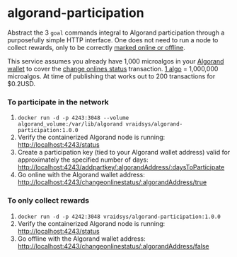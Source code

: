# algorand-participation
Abstract the 3 `goal` commands integral to Algorand participation through a purposefully simple HTTP interface.
One does not need to run a node to collect rewards, only to be correctly
[marked online or offline](https://algorand.foundation/rewards-faq).

This service assumes you already have 1,000 microalgos in your [Algorand wallet](https://www.algorand.com/wallet)
to cover the [change onlines status](https://developer.algorand.org/docs/reference/cli/goal/account/changeonlinestatus/)
transaction.
[1 algo](https://coinmarketcap.com/currencies/algorand/) = 1,000,000 microalgos.
At time of publishing that works out to 200 transactions for $0.2USD.

### To participate in the network
1. `docker run -d -p 4243:3048 --volume algorand_volume:/var/lib/algorand vraidsys/algorand-participation:1.0.0`
1. Verify the containerized Algorand node is running: <http://localhost:4243/status>
1. Create a participation key (tied to your Algorand wallet address) valid for approximately the specified number of days: <http://localhost:4243/addpartkey/:algorandAddress/:daysToParticipate>
1. Go online with the Algorand wallet address: <http://localhost:4243/changeonlinestatus/:algorandAddress/true>

### To only collect rewards
1. `docker run -d -p 4242:3048 vraidsys/algorand-participation:1.0.0`
1. Verify the containerized Algorand node is running: <http://localhost:4243/status>
1. Go offline with the Algorand wallet address: <http://localhost:4243/changeonlinestatus/:algorandAddress/false>
